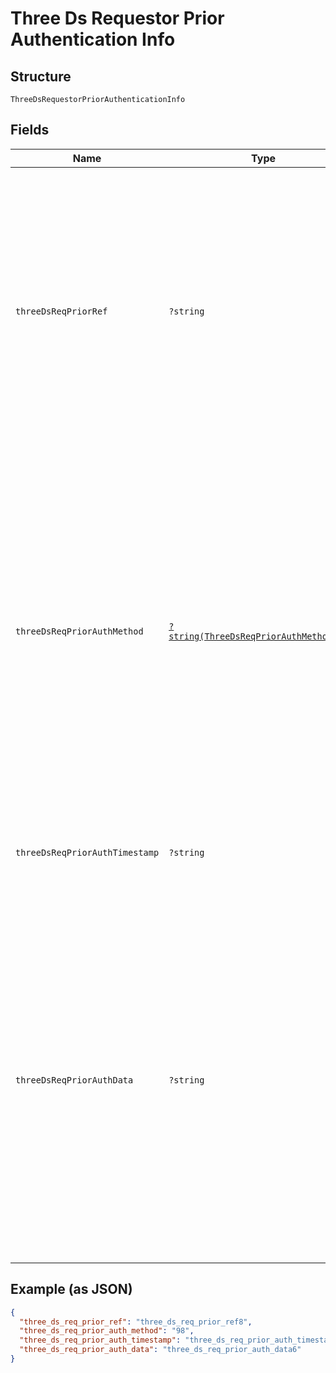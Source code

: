 
# Three Ds Requestor Prior Authentication Info

## Structure

`ThreeDsRequestorPriorAuthenticationInfo`

## Fields

| Name | Type | Tags | Description | Getter | Setter |
|  --- | --- | --- | --- | --- | --- |
| `threeDsReqPriorRef` | `?string` | Optional | This data element provides additional information to the ACS to determine the best approach for handling a request. The field is limited to 36 characters containing ACS Transaction ID for a prior authenticated transaction (for example, the first recurring transaction that was authenticated with the cardholder).<br><br>**Constraints**: *Maximum Length*: `36` | getThreeDsReqPriorRef(): ?string | setThreeDsReqPriorRef(?string threeDsReqPriorRef): void |
| `threeDsReqPriorAuthMethod` | [`?string(ThreeDsReqPriorAuthMethodEnum)`](../../doc/models/three-ds-req-prior-auth-method-enum.md) | Optional | Mechanism used by the Cardholder to previously authenticate to the 3DS Requestor.<br><br>> 01 - Frictionless authentication occurred by ACS<br>> <br>> 02 - Cardholder challenge occurred by ACS<br>> <br>> 03 - AVS verified<br>> <br>> 04 - Other issuer methods<br>> <br>> 80 through 99 - PS-specific value (dependent on the payment scheme type).<br><br>**Constraints**: *Maximum Length*: `12` | getThreeDsReqPriorAuthMethod(): ?string | setThreeDsReqPriorAuthMethod(?string threeDsReqPriorAuthMethod): void |
| `threeDsReqPriorAuthTimestamp` | `?string` | Optional | Date and time converted into UTC of the prior authentication. Accepted date format is YYYYMMDDHHMM. | getThreeDsReqPriorAuthTimestamp(): ?string | setThreeDsReqPriorAuthTimestamp(?string threeDsReqPriorAuthTimestamp): void |
| `threeDsReqPriorAuthData` | `?string` | Optional | Data that documents and supports a specific authentication process. In the current version of the specification this data element is not defined in detail, however the intention is that for each 3DS Requestor Authentication Method, this field carry data that the ACS can use to verify the authentication process. In future versions of the application, these details are expected to be included.<br><br>**Constraints**: *Maximum Length*: `2048` | getThreeDsReqPriorAuthData(): ?string | setThreeDsReqPriorAuthData(?string threeDsReqPriorAuthData): void |

## Example (as JSON)

```json
{
  "three_ds_req_prior_ref": "three_ds_req_prior_ref8",
  "three_ds_req_prior_auth_method": "98",
  "three_ds_req_prior_auth_timestamp": "three_ds_req_prior_auth_timestamp8",
  "three_ds_req_prior_auth_data": "three_ds_req_prior_auth_data6"
}
```

